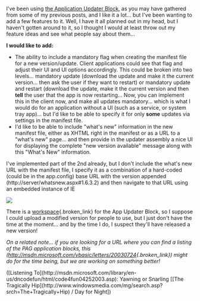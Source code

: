 I've been using [the Application Updater Block](http://msdn.microsoft.com/vbasic/default.aspx?pull=/library/en-us/dnbda/html/updater.asp), as you may have gathered from some of my previous posts, and I like it a lot... but I've been wanting to add a few features to it. Well, I have it all planned out in my head, but I haven't gotten around to it, so I thought I would at least throw out my feature ideas and see what people say about them...

**I would like to add:**

  * The ability to include a mandatory flag when creating the manifest file for a new version/update. Client applications could see that flag and adjust their UI and UI options accordingly. This could be broken into two levels... mandatory update (download the update and make it the current version... then ask the user if they want to restart) or mandatory update and restart (download the update, make it the current version and then **tell** the user that the app is now restarting... Now, you can implement this in the client now, and make all updates mandatory... which is what I would do for an application without a UI (such as a service, or system tray app)... but I'd like to be able to specify it for only **some** updates via settings in the manifest file.
  * I'd like to be able to include "what's new" information in the new manifest file, either as XHTML right in the manifest or as a URL to a "what's new" page... and then provide in the updater assembly a nice UI for displaying the complete "new version available" message along with this "What's New" information.

I've implemented part of the 2nd already, but I don't include the what's new URL with the manifest file, I specify it as a combination of a hard-coded (could be in the app.config) base URL with the version appended (http://server/whatsnew.aspx#1.6.3.2) and then navigate to that URL using an embedded instance of IE

<img src="http://www.duncanmackenzie.net/UpdateBrowserWindow.png" border="0" />

There is a [workspace](http://www.gotdotnet.com/Community/Workspaces/workspace.aspx?id=83c68646-befb-4586-ba9f-fdf1301902f5){.broken_link} for the App Updater Block, so I suppose I could upload a modified version for people to use, but I just don't have the time at the moment... and by the time I do, I suspect they'll have released a new version!

_On a related note... if you are looking for a URL where you can find a listing of the PAG application blocks, this (<http://msdn.microsoft.com/vbasic/letters/20030724>{.broken_link}) might do for the time being, but we are working on something better!_

<div class="media">
  ([Listening To](http://msdn.microsoft.com/library/en-us/dncodefun/html/code4fun04252003.asp): Yawning or Snarling [[The Tragically Hip](http://www.windowsmedia.com/mg/search.asp?srch=The+Tragically+Hip) / Day for Night])
</div>